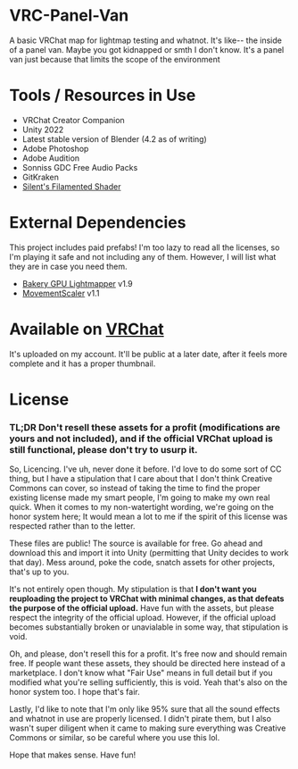 # VRC-Panel-Van
A basic VRChat map for lightmap testing and whatnot.
It's like-- the inside of a panel van. Maybe you got kidnapped or smth I don't know.
It's a panel van just because that limits the scope of the environment

# Tools / Resources in Use
- VRChat Creator Companion
- Unity 2022
- Latest stable version of Blender (4.2 as of writing)
- Adobe Photoshop
- Adobe Audition
- Sonniss GDC Free Audio Packs
- GitKraken
- [Silent's Filamented Shader](https://gitlab.com/s-ilent/filamented)

# External Dependencies
This project includes paid prefabs! I'm too lazy to read all the licenses, so I'm playing it safe and not including any of them. However, I will list what they are in case you need them.
- [Bakery GPU Lightmapper](https://assetstore.unity.com/packages/tools/level-design/bakery-gpu-lightmapper-122218) v1.9
- [MovementScaler](https://digiduncan.gumroad.com/l/movementscaler) v1.1

# Available on [VRChat](https://vrchat.com/home/world/wrld_94efd083-e16d-4687-b98f-b6e315b9e2d6)
It's uploaded on my account. It'll be public at a later date, after it feels more complete and it has a proper thumbnail.

# License

### **TL;DR** Don't resell these assets for a profit (modifications are yours and not included), and if the official VRChat upload is still functional, please don't try to usurp it.

So, Licencing. I've uh, never done it before.
I'd love to do some sort of CC thing, but I have a stipulation that I care about that I don't think Creative Commons can cover, so instead of taking the time to find the proper existing license made my smart people, I'm going to make my own real quick. When it comes to my non-watertight wording, we're going on the honor system here; It would mean a lot to me if the spirit of this license was respected rather than to the letter.

These files are public! The source is available for free. Go ahead and download this and import it into Unity (permitting that Unity decides to work that day). Mess around, poke the code, snatch assets for other projects, that's up to you. 

It's not entirely open though. My stipulation is that **I don't want you reuploading the project to VRChat with minimal changes, as that defeats the purpose of the official upload.** Have fun with the assets, but please respect the integrity of the official upload. However, if the official upload becomes substantially broken or unavialable in some way, that stipulation is void.

Oh, and please, don't resell this for a profit. It's free now and should remain free. If people want these assets, they should be directed here instead of a marketplace. I don't know what "Fair Use" means in full detail but if you modified what you're selling sufficiently, this is void. Yeah that's also on the honor system too. I hope that's fair.

Lastly, I'd like to note that I'm only like 95% sure that all the sound effects and whatnot in use are properly licensed. I didn't pirate them, but I also wasn't super diligent when it came to making sure everything was Creative Commons or similar, so be careful where you use this lol.

Hope that makes sense. Have fun!
